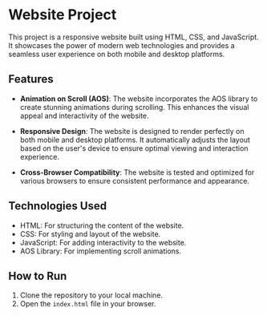 # Website Project

This project is a responsive website built using HTML, CSS, and JavaScript. It showcases the power of modern web technologies and provides a seamless user experience on both mobile and desktop platforms.

## Features

- **Animation on Scroll (AOS)**: The website incorporates the AOS library to create stunning animations during scrolling. This enhances the visual appeal and interactivity of the website.

- **Responsive Design**: The website is designed to render perfectly on both mobile and desktop platforms. It automatically adjusts the layout based on the user's device to ensure optimal viewing and interaction experience.

- **Cross-Browser Compatibility**: The website is tested and optimized for various browsers to ensure consistent performance and appearance.

## Technologies Used

- HTML: For structuring the content of the website.
- CSS: For styling and layout of the website.
- JavaScript: For adding interactivity to the website.
- AOS Library: For implementing scroll animations.

## How to Run

1. Clone the repository to your local machine.
2. Open the `index.html` file in your browser.

